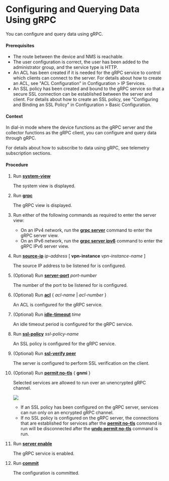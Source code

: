 Configuring and Querying Data Using gRPC
========================================

You can configure and query data using gRPC.

#### Prerequisites

* The route between the device and NMS is reachable.
* The user configuration is correct, the user has been added to the administrator group, and the service type is HTTP.
* An ACL has been created if it is needed for the gRPC service to control which clients can connect to the server. For details about how to create an ACL, see "ACL Configuration" in Configuration > IP Services.
* An SSL policy has been created and bound to the gRPC service so that a secure SSL connection can be established between the server and client. For details about how to create an SSL policy, see "Configuring and Binding an SSL Policy" in Configuration > Basic Configuration.

#### Context

In dial-in mode where the device functions as the gRPC server and the collector functions as the gRPC client, you can configure and query data through gRPC.

For details about how to subscribe to data using gRPC, see telemetry subscription sections.


#### Procedure

1. Run **[**system-view**](cmdqueryname=system-view)**
   
   
   
   The system view is displayed.
2. Run **[**grpc**](cmdqueryname=grpc)**
   
   
   
   The gRPC view is displayed.
3. Run either of the following commands as required to enter the server view:
   
   
   * On an IPv4 network, run the [**grpc server**](cmdqueryname=grpc+server) command to enter the gRPC server view.
   * On an IPv6 network, run the [**grpc server ipv6**](cmdqueryname=grpc+server+ipv6) command to enter the gRPC IPv6 server view.
4. Run [**source-ip**](cmdqueryname=source-ip) *ip-address* [ **vpn-instance** *vpn-instance-name* ]
   
   
   
   The source IP address to be listened for is configured.
5. (Optional) Run [**server-port**](cmdqueryname=server-port) *port-number*
   
   
   
   The number of the port to be listened for is configured.
6. (Optional) Run [**acl**](cmdqueryname=acl) { *acl-name* | *acl-number* }
   
   
   
   An ACL is configured for the gRPC service.
7. (Optional) Run [**idle-timeout**](cmdqueryname=idle-timeout) *time*
   
   
   
   An idle timeout period is configured for the gRPC service.
8. Run [**ssl-policy**](cmdqueryname=ssl-policy) *ssl-policy-name*
   
   
   
   An SSL policy is configured for the gRPC service.
9. (Optional) Run [**ssl-verify peer**](cmdqueryname=ssl-verify+peer)
   
   
   
   The server is configured to perform SSL verification on the client.
10. (Optional) Run [**permit no-tls**](cmdqueryname=permit+no-tls) { **gnmi** }
    
    
    
    Selected services are allowed to run over an unencrypted gRPC channel.
    
    
    
    ![](../../../../public_sys-resources/note_3.0-en-us.png) 
    * If an SSL policy has been configured on the gRPC server, services can run only on an encrypted gRPC channel.
    * If no SSL policy is configured on the gRPC server, the connections that are established for services after the [**permit no-tls**](cmdqueryname=permit+no-tls) command is run will be disconnected after the [**undo permit no-tls**](cmdqueryname=undo+permit+no-tls) command is run.
11. Run [**server enable**](cmdqueryname=server+enable)
    
    
    
    The gRPC service is enabled.
12. Run [**commit**](cmdqueryname=commit)
    
    
    
    The configuration is committed.